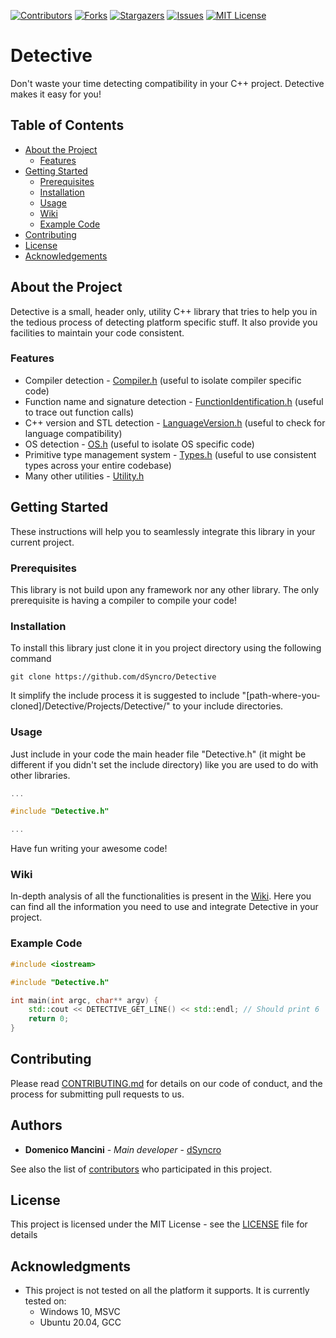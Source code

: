 [![Contributors][contributors-shield]][contributors-url]
[![Forks][forks-shield]][forks-url]
[![Stargazers][stars-shield]][stars-url]
[![Issues][issues-shield]][issues-url]
[![MIT License][license-shield]][license-url]

# Detective

Don't waste your time detecting compatibility in your C++ project. Detective makes it easy for you!

## Table of Contents

* [About the Project](#about-the-project)
	* [Features](#features)
* [Getting Started](#getting-started)
	* [Prerequisites](#prerequisites)
	* [Installation](#installation)
	* [Usage](#usage)
	* [Wiki](#wiki)
	* [Example Code](#example-code)
* [Contributing](#contributing)
* [License](#license)
* [Acknowledgements](#acknowledgments)

## About the Project

Detective is a small, header only, utility C++ library that tries to help you in the tedious process of detecting platform specific stuff. It also provide you facilities to maintain your code consistent.

### Features

* Compiler detection - [Compiler.h][compiler-url] (useful to isolate compiler specific code)
* Function name and signature detection - [FunctionIdentification.h][fid-url] (useful to trace out function calls)
* C++ version and STL detection - [LanguageVersion.h][langver-url] (useful to check for language compatibility)
* OS detection - [OS.h][os-url] (useful to isolate OS specific code)
* Primitive type management system - [Types.h][types-url] (useful to use consistent types across your entire codebase)
* Many other utilities - [Utility.h][utility-url]

## Getting Started

These instructions will help you to seamlessly integrate this library in your current project.

### Prerequisites

This library is not build upon any framework nor any other library. The only prerequisite is having a compiler to compile your code!

### Installation

To install this library just clone it in you project directory using the following command

```
git clone https://github.com/dSyncro/Detective
```

It simplify the include process it is suggested to include "[path-where-you-cloned]/Detective/Projects/Detective/" to your include directories.

### Usage

Just include in your code the main header file "Detective.h" (it might be different if you didn't set the include directory) like you are used to do with other libraries.

```cpp
...

#include "Detective.h"

...
```
Have fun writing your awesome code!

### Wiki

In-depth analysis of all the functionalities is present in the [Wiki](https://github.com/dSyncro/Detective/wiki).
Here you can find all the information you need to use and integrate Detective in your project.

### Example Code

```cpp
#include <iostream>

#include "Detective.h"

int main(int argc, char** argv) {
	std::cout << DETECTIVE_GET_LINE() << std::endl; // Should print 6
	return 0;
}
```

## Contributing

Please read [CONTRIBUTING.md](https://github.com/dSyncro/Detective/blob/main/CONTRIBUTING.md) for details on our code of conduct, and the process for submitting pull requests to us.

## Authors

* **Domenico Mancini** - *Main developer* - [dSyncro](https://github.com/dSyncro)

See also the list of [contributors](https://github.com/dSyncro/Detective/contributors) who participated in this project.

## License

This project is licensed under the MIT License - see the [LICENSE][license-url] file for details

## Acknowledgments

* This project is not tested on all the platform it supports. It is currently tested on:
	* Windows 10, MSVC
	* Ubuntu 20.04, GCC

[compiler-url]: https://github.com/dSyncro/Detective/blob/main/Projects/Detective/Detective/Compiler.h
[fid-url]: https://github.com/dSyncro/Detective/blob/main/Projects/Detective/Detective/FunctionIdentification.h
[langver-url]: https://github.com/dSyncro/Detective/blob/main/Projects/Detective/Detective/LanguageVersion.h
[os-url]: https://github.com/dSyncro/Detective/blob/main/Projects/Detective/Detective/OS.h
[types-url]: https://github.com/dSyncro/Detective/blob/main/Projects/Detective/Detective/Types.h
[utility-url]: https://github.com/dSyncro/Detective/blob/main/Projects/Detective/Detective/Utility.h

[contributors-shield]: https://img.shields.io/github/contributors/dSyncro/Detective?style=for-the-badge
[contributors-url]: https://github.com/dSyncro/Detective/graphs/contributors
[forks-shield]: https://img.shields.io/github/forks/dSyncro/Detective?style=for-the-badge
[forks-url]: https://github.com/dSyncro/Detective/network/members
[stars-shield]: https://img.shields.io/github/stars/dSyncro/Detective?style=for-the-badge
[stars-url]: https://github.com/dSyncro/Detective/stargazers
[issues-shield]: https://img.shields.io/github/issues/dSyncro/Detective?style=for-the-badge
[issues-url]: https://github.com/dSyncro/Detective/issues
[license-shield]: https://img.shields.io/github/license/dSyncro/Detective?style=for-the-badge
[license-url]: https://github.com/dSyncro/Detective/blob/master/LICENSE
